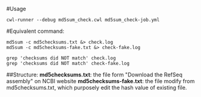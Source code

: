 #Usage
```
cwl-runner --debug md5sum_check.cwl md5sum_check-job.yml
```


#Equivalent command: 
```
md5sum -c md5checksums.txt &> check.log
md5sum -c md5checksums-fake.txt &> check-fake.log
```

```
grep 'checksums did NOT match' check.log
grep 'checksums did NOT match' check-fake.log
```

##Structure:
**md5checksums.txt**: the file form "Download the RefSeq assembly" on NCBI website
**md5checksums-fake.txt**: the file modify from md5checksums.txt, which purposely edit the hash value of existing file.


